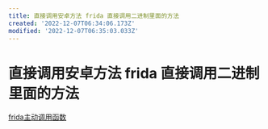```yaml
---
title: 直接调用安卓方法 frida 直接调用二进制里面的方法
created: '2022-12-07T06:34:06.173Z'
modified: '2022-12-07T06:35:03.033Z'
---
```


# 直接调用安卓方法 frida 直接调用二进制里面的方法

[frida主动调用函数](http://t.zoukankan.com/shlyd-p-14726850.html)


